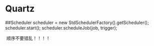 # Quartz

##Scheduler scheduler = new StdSchedulerFactory().getScheduler();
	scheduler.start();
  scheduler.scheduleJob(job, trigger);
  
  顺序不要错乱！！！！
